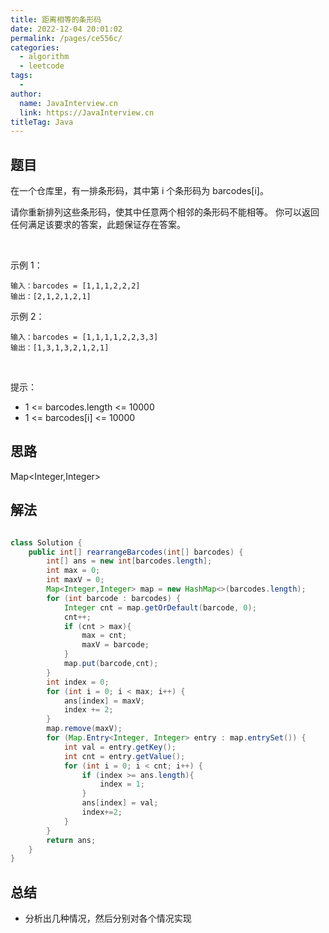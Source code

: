 ```yaml
---
title: 距离相等的条形码
date: 2022-12-04 20:01:02
permalink: /pages/ce556c/
categories:
  - algorithm
  - leetcode
tags:
  - 
author: 
  name: JavaInterview.cn
  link: https://JavaInterview.cn
titleTag: Java
---
```


## 题目

在一个仓库里，有一排条形码，其中第 i 个条形码为 barcodes[i]。

请你重新排列这些条形码，使其中任意两个相邻的条形码不能相等。 你可以返回任何满足该要求的答案，此题保证存在答案。

 

示例 1：

    输入：barcodes = [1,1,1,2,2,2]
    输出：[2,1,2,1,2,1]
示例 2：

    输入：barcodes = [1,1,1,1,2,2,3,3]
    输出：[1,3,1,3,2,1,2,1]
 

提示：

- 1 <= barcodes.length <= 10000
- 1 <= barcodes[i] <= 10000

## 思路

Map<Integer,Integer>

## 解法
```java

class Solution {
    public int[] rearrangeBarcodes(int[] barcodes) {
        int[] ans = new int[barcodes.length];
        int max = 0;
        int maxV = 0;
        Map<Integer,Integer> map = new HashMap<>(barcodes.length);
        for (int barcode : barcodes) {
            Integer cnt = map.getOrDefault(barcode, 0);
            cnt++;
            if (cnt > max){
                max = cnt;
                maxV = barcode;
            }
            map.put(barcode,cnt);
        }
        int index = 0;
        for (int i = 0; i < max; i++) {
            ans[index] = maxV;
            index += 2;
        }
        map.remove(maxV);
        for (Map.Entry<Integer, Integer> entry : map.entrySet()) {
            int val = entry.getKey();
            int cnt = entry.getValue();
            for (int i = 0; i < cnt; i++) {
                if (index >= ans.length){
                    index = 1;
                }
                ans[index] = val;
                index+=2;
            }
        }
        return ans;
    }
}
```

## 总结

- 分析出几种情况，然后分别对各个情况实现 
